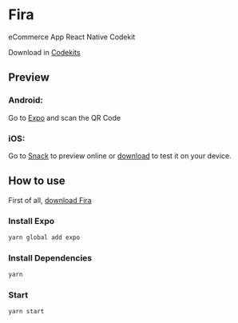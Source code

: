 # Fira

eCommerce App React Native Codekit

Download in [Codekits](https://codekits.co/fira.html)

## Preview

### Android:

Go to [Expo](https://expo.io/@serranoarevalo/fira) and scan the QR Code

### iOS:

Go to [Snack](https://snack.expo.io/@git/github.com/serranoarevalo/fira) to preview online or [download](https://codekits.co/fira.html) to test it on your device.

## How to use

First of all, [download Fira](https://codekits.co/fira.html)

### Install Expo

```bash
yarn global add expo
```

### Install Dependencies

```bash
yarn
```

### Start

```bash
yarn start
```

